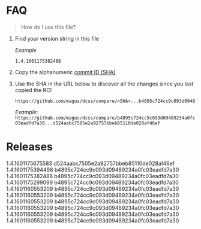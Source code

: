 # FAQ
> How do I use this file?

1. Find your version string in this file

    _Example_
    ```
    1.4.1601175382488
    ```

2. Copy the alphanumeric [commit ID (SHA)](https://docs.github.com/en/free-pro-team@latest/github/getting-started-with-github/github-glossary#commit-id)

3. Use the SHA in the URL below to discover all the changes since you last copied the RC!

    ```
    https://github.com/magus/dcss/compare/<SHA>...b4895c724cc9c093d09489234a0fc03eadfd7a30
    ```
    _Example_: `https://github.com/magus/dcss/compare/b4895c724cc9c093d09489234a0fc03eadfd7a30...d524aabc7505e2a92757bbeb85110de028af46ef`

# Releases
1.4.1601175675583 d524aabc7505e2a92757bbeb85110de028af46ef
1.4.1601175394498 b4895c724cc9c093d09489234a0fc03eadfd7a30
1.4.1601175382488 b4895c724cc9c093d09489234a0fc03eadfd7a30
1.4.1601175299099 b4895c724cc9c093d09489234a0fc03eadfd7a30
1.4.1601160553209 b4895c724cc9c093d09489234a0fc03eadfd7a30
1.4.1601160553209 b4895c724cc9c093d09489234a0fc03eadfd7a30
1.4.1601160553209 b4895c724cc9c093d09489234a0fc03eadfd7a30
1.4.1601160553209 b4895c724cc9c093d09489234a0fc03eadfd7a30
1.4.1601160553209 b4895c724cc9c093d09489234a0fc03eadfd7a30
1.4.1601160553209 b4895c724cc9c093d09489234a0fc03eadfd7a30
